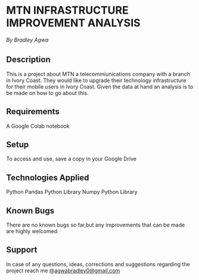 # MTN INFRASTRUCTURE IMPROVEMENT ANALYSIS

###### By Bradley Agwa

## Description
This is a project about MTN a telecommiunications company with a branch in Ivory Coast.
They would like to upgrade their technology infrastructure for their mobile users in Ivory Coast.
Given the data at hand an analysis is to be made on how to go about this.

## Requirements
A Google Colab notebook

## Setup 
To access and use, save a copy in your Google Drive

## Technologies Applied
Python
Pandas Python Library
Numpy Python Library

## Known Bugs
There are no known bugs so far,but any improvements that can be made are highly welcomed.

## Support 
In case of any questions, ideas, corrections and suggestions regarding the project reach me @agwabradley0@gmail.com
